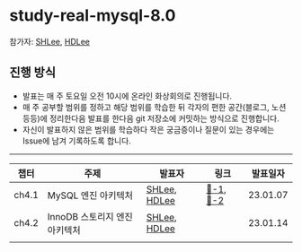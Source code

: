 # study-real-mysql-8.0

참가자: [SHLee](https://github.com/iseunghan), [HDLee](https://github.com/Virtual-HDL)

## 진행 방식
- 발표는 매 주 토요일 오전 10시에 온라인 화상회의로 진행됩니다.
- 매 주 공부할 범위를 정하고 해당 범위를 학습한 뒤 각자의 편한 공간(블로그, 노션 등등)에 정리한다음 발표를 한다음 git 저장소에 커밋하는 방식으로 진행합니다.
- 자신이 발표하지 않은 범위를 학습하다 작은 궁금증이나 질문이 있는 경우에는 Issue에 남겨 기록하도록 합니다.

---

| 챕터 | 주제 | 발표자 | 링크 | 발표일자 |
| - | - | - | - | - |
| ch4.1 | MySQL 엔진 아키텍처 | [SHLee](https://github.com/iseunghan), [HDLee](https://github.com/Virtual-HDL) | [🔗-1](https://github.com/iseunghan/study-real-mysql-8.0/blob/main/ch4.MySQL%20%EC%95%84%ED%82%A4%ED%85%8D%EC%B2%98/4.1.MySQL%EC%97%94%EC%A7%84-%EC%95%84%ED%82%A4%ED%85%8D%EC%B2%98/README-01.md), [🔗-2](https://github.com/iseunghan/study-real-mysql-8.0/blob/main/ch4.MySQL%20%EC%95%84%ED%82%A4%ED%85%8D%EC%B2%98/4.1.MySQL%EC%97%94%EC%A7%84-%EC%95%84%ED%82%A4%ED%85%8D%EC%B2%98/README-02.md) | 23.01.07 |
| ch4.2 | InnoDB 스토리지 엔진 아키텍처 | [SHLee](https://github.com/iseunghan), [HDLee](https://github.com/Virtual-HDL) |  | 23.01.14 |
|  |  |  |  |  |
